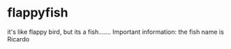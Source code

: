 # flappyfish
it's like flappy bird, but its a fish....... Important information: the fish name is Ricardo 
